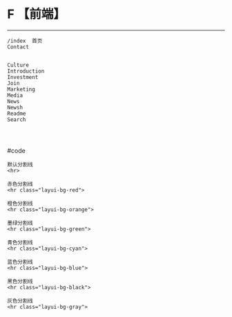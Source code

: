 # F 【前端】

---

```
/index  首页  
Contact


Culture
Introduction
Investment
Join
Marketing
Media
News
Newsh
Readme
Search




```

#code
    
    默认分割线
    <hr>
     
    赤色分割线
    <hr class="layui-bg-red">
     
    橙色分割线
    <hr class="layui-bg-orange">
     
    墨绿分割线
    <hr class="layui-bg-green">
     
    青色分割线
    <hr class="layui-bg-cyan">
     
    蓝色分割线
    <hr class="layui-bg-blue">
     
    黑色分割线
    <hr class="layui-bg-black">
     
    灰色分割线
    <hr class="layui-bg-gray">
